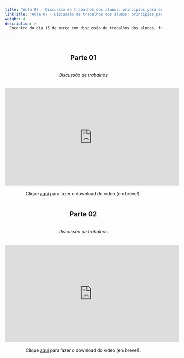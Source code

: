 ```yaml
---
title: "Aula 07 - Discussão de trabalhos dos alunos: princípios para escolha de sequências para compor a árvore filogenética e uso apropriado de bancos de dados de alinhamentos e árvores"
linkTitle: "Aula 07 - Discussão de trabalhos dos alunos: princípios para escolha de sequências para compor a árvore filogenética e uso apropriado de bancos de dados de alinhamentos e árvores"
weight: 4
description: >
  Encontro do dia 15 de março com discussão de trabalhos dos alunos, focando nos princípios para escolha de sequências para compor a árvore filogenética e uso apropriado de bancos de dados de alinhamentos e árvores
---
```


<br>
<div align="center">
<h2>Parte 01</h2>
<br>
<i>Discussão de trabalhos</i>
<br><br><br>
<iframe width="560" height="315" src="https://www.youtube.com/embed/VmR3VsE1N78" frameborder="0" allow="accelerometer; autoplay; clipboard-write; encrypted-media; gyroscope; picture-in-picture" allowfullscreen></iframe>
<br><br>
Clique <a href="https://photos.app.goo.gl/">aqui</a> para fazer o download do vídeo (em breve!).
<br><br>

<h2>Parte 02</h2>
<br>
<i>Discussão de trabalhos</i>
<br><br><br>
<iframe width="560" height="315" src="https://www.youtube.com/embed/dO13MsNzzK0" frameborder="0" allow="accelerometer; autoplay; clipboard-write; encrypted-media; gyroscope; picture-in-picture" allowfullscreen></iframe>
<br><br>
Clique <a href="https://photos.app.goo.gl/">aqui</a> para fazer o download do vídeo (em breve!).
<br><br>

</div>